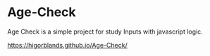 # Age-Check
Age Check is a simple project for study Inputs with javascript logic.

https://higorblands.github.io/Age-Check/
